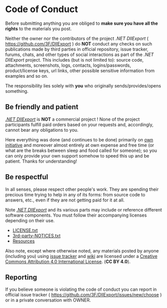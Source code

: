 # Code of Conduct

Before submitting anything you are obliged to **make sure you have all the rights** to the materials you post.

Neither the owner nor the contributors of the project *.NET DllExport* ( https://github.com/3F/DllExport ) do **NOT** conduct any checks on such publications made by third parties in official repository, issue tracker, furums, chats, and other types of social interactions as part of the *.NET DllExport* project. This includes (but is not limited to): source code, attachments, screenshots, logs, contacts, logins/passwords, product/license keys, url links, other possible sensitive information from examples and so on.

The responsibility lies solely with **you** who originally sends/provides/opens something.

## Be friendly and patient

[*.NET DllExport*](https://github.com/3F/DllExport) is **NOT** a commercial project ! None of the project participants fulfill paid orders based on your requests and, accordingly, cannot bear any obligations to you.

Here everything was done (and continues to be done) primarily on [own initiative](https://github.com/3F/DllExport/issues/219#issuecomment-1429722848) and moreover almost entirely at own expense and free time (or what are the breaks between sleep and food called for someone); so you can only provide your own support somehow to speed this up and be patient. Thanks for understanding!

## Be respectful

In all senses, please respect other people's work. They are spending their precious time trying to help in any of its forms: from source code to answers, etc., even if they are not getting paid for it at all.

Note [*.NET DllExport*](https://github.com/3F/DllExport) and its various parts may include or reference different software components. You must follow their accompanying licenses depending on their use.

* [LICENSE.txt](LICENSE.txt)
* [3rd-party-NOTICES.txt](3rd-party-NOTICES.txt)
* [Resources](Resources)

Also note, except where otherwise noted, any materials posted by anyone (including you) using [issue tracker](https://github.com/3F/DllExport/issues) and [wiki](https://github.com/3F/DllExport/wiki) are licensed under a [Creative Commons Attribution 4.0 International License](https://creativecommons.org/licenses/by/4.0/). (**CC BY 4.0**).

## Reporting

If you believe someone is violating the code of conduct you can report in official issue tracker ( https://github.com/3F/DllExport/issues/new/choose ) or in a private conversation with OWNER.
